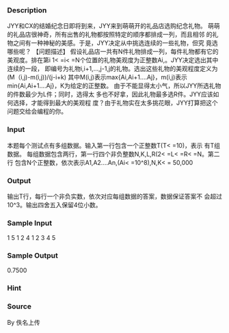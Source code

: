 
### Description
JYY和CX的结婚纪念日即将到来，JYY来到萌萌开的礼品店选购纪念礼物。
萌萌的礼品店很神奇，所有出售的礼物都按照特定的顺序都排成一列，而且相邻
的礼物之间有一种神秘的美感。于是，JYY决定从中挑选连续的一些礼物，但究
竟选哪些呢？
【问题描述】
假设礼品店一共有N件礼物排成一列，每件礼物都有它的美观度。排在第i
1< =i< =N个位置的礼物美观度为正整数Ai,。JYY决定选出其中连续的一段，
即编号为礼物i,i+1,…,j-1,j的礼物。选出这些礼物的美观程度定义为
(M（i,j)-m(i,j))/(j-i+k)
其中M(i,j)表示max{Ai,Ai+1....Aj}，m(i,j)表示min{Ai,Ai+1....Aj}，K为给定的正整数。
由于不能显得太小气，所以JYY所选礼物的件数最少为L件；同时，选得太
多也不好拿，因此礼物最多选R件。JYY应该如何选择，才能得到最大的美观程
度？由于礼物实在太多挑花眼，JYY打算把这个问题交给会编程的你。
### Input
本题每个测试点有多组数据。输入第一行包含一个正整数T(T< =10)，表示
有T组数据。
每组数据包含两行，第一行四个非负整数N,K,L,R(2< =L< =R< =N。第二行
包含N个正整数，依次表示A1,A2....An,(Ai< =10^8),N,K< = 50,000
### Output
输出T行，每行一个非负实数，依次对应每组数据的答案，数据保证答案不
会超过10^3。输出四舍五入保留4位小数。
### Sample Input
1
5 1 2 4
1 2 3 4 5
### Sample Output
0.7500 
### Hint

### Source
By 佚名上传